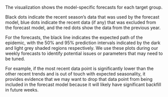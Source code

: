 The visualization shows the model-specific forecasts for each target group.

Black dots indicate the recent season’s data that was used by the forecast
model, blue dots indicate the recent data (if any) that was excluded from the
forecast model, and the red dots show the data from the previous year.

For the forecasts, the black line indicates the expected path of the epidemic,
with the 50% and 95% prediction intervals indicated by the dark and light grey
shaded regions respectively. We use these plots during our weekly forecasts to
identify potential issues or parameters that may need to be tuned.

For example, if the most recent data point is significantly lower than the other
recent trends and is out of touch with expected seasonality, it provides
evidence that we may want to drop that data point from being included in the
forecast model because it will likely have significant backfill in future weeks.

